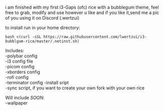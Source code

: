 i am finished with my first i3-Gaps (ofc) rice with a bubblegum theme, 
feel free to grab, modify and use however u like and if you like it,send me a pic of you using it on Discord (.wertzui)

to install run in your home directory:  
```
bash <(curl -sSL https://raw.githubusercontent.com/lwertzui/i3-bubblgum-rice/master/.netinst.sh)
```

Includes:  
-polybar config  
-i3 config file  
-picom config  
-xborders config  
-rofi config  
-terminator config
-install sript  
-sync script, if you want to create your own fork with your own rice  

Will include *SOON*:  
-wallpaper  
<!-- _nothing to see here, move on :3_ -->
